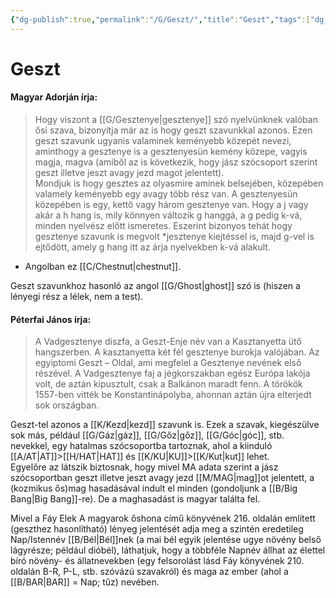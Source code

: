 ```yaml
---
{"dg-publish":true,"permalink":"/G/Geszt/","title":"Geszt","tags":["dg_uploaded"],"created":"2023-10-23T03:04","updated":"2023-11-08T03:42"}
---
```



# Geszt

#### Magyar Adorján írja:

> Hogy viszont a [[G/Gesztenye\|gesztenye]] szó nyelvünknek valóban ősi szava, bizonyítja már az is hogy geszt szavunkkal azonos. Ezen geszt szavunk ugyanis valaminek keményebb közepét nevezi, aminthogy a gesztenye is a gesztenyesün kemény közepe, vagyis magja, magva (amiből az is következik, hogy jász szócsoport szerint geszt illetve jeszt avagy jezd magot jelentett).  
> Mondjuk is hogy gesztes az olyasmire aminek belsejében, közepében valamely keményebb egy avagy több rész van. A gesztenyesün közepében is egy, kettő vagy három gesztenye van. Hogy a j vagy akár a h hang is, mily könnyen változik g hanggá, a g pedig k-vá, minden nyelvész előtt ismeretes. Eszerint bizonyos tehát hogy gesztenye szavunk is megvolt \*jesztenye kiejtéssel is, majd g-vel is ejtődött, amely g hang itt az árja nyelvekben k-vá alakult.  
- Angolban ez [[C/Chestnut\|chestnut]].

Geszt szavunkhoz hasonló az angol [[G/Ghost\|ghost]] szó is (hiszen a lényegi rész a lélek, nem a test).  

#### Péterfai János írja:  

> A Vadgesztenye díszfa, a Geszt-Enje név van a Kasztanyetta ütő hangszerben. A kasztanyetta két fél gesztenye burokja valójában. Az egyiptomi Geszt – Oldal, ami megfelel a Gesztenye nevének első részével. A Vadgesztenye faj a jégkorszakban egész Európa lakója volt, de aztán kipusztult, csak a Balkánon maradt fenn. A törökök 1557-ben vitték be Konstantinápolyba, ahonnan aztán újra elterjedt sok országban.  

Geszt-tel azonos a [[K/Kezd\|kezd]] szavunk is. Ezek a szavak, kiegészülve sok más, például [[G/Gáz\|gáz]], [[G/Gőz\|gőz]], [[G/Góc\|góc]], stb. nevekkel, egy hatalmas szócsoportba tartoznak, ahol a kiinduló [[A/AT\|AT]]>[[H/HAT\|HAT]] és [[K/KU\|KU]]>[[K/Kut\|kut]] lehet.  
Egyelőre az látszik biztosnak, hogy mivel MA adata szerint a jász szócsoportban geszt illetve jeszt avagy jezd [[M/MAG\|mag]]ot jelentett, a (kozmikus ős)mag hasadásával indult el minden (gondoljunk a [[B/Big Bang\|Big Bang]]-re). De a maghasadást is magyar találta fel.  

Mivel a Fáy Elek A magyarok őshona című könyvének 216. oldalán említett (geszthez hasonlítható) lényeg jelentését adja meg a szintén eredetileg Nap/Istennév [[B/Bél\|Bél]]nek (a mai bél egyik jelentése ugye növény belső lágyrésze; például dióbél), láthatjuk, hogy a többféle Napnév állhat az élettel bíró növény- és állatnevekben (egy felsorolást lásd Fáy könyvének 210. oldalán B-R, P-L, stb. szóvázú szavakról) és maga az ember (ahol a [[B/BAR\|BAR]] = Nap; tűz) nevében.  